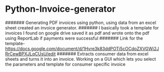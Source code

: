 # Python-Invoice-generator
####### Generating PDF invoices using python, using data from an excel sheet created an invoice generator.
####### I basically took a template for invoices I found on google drive saved it as pdf and wrote onto the pdf using ReportLab if payments were successful
####### Link for the template-https://docs.google.com/document/d/1Hvre3k83ddPOTi5cOCdoZXVGWi2JRrCewBPXJLqCUsU/edit
####### Extracts consumer data from excel sheets and turns it into an invoice. Working on a GUI which lets you select the parameters and template for consumer specific invoice
